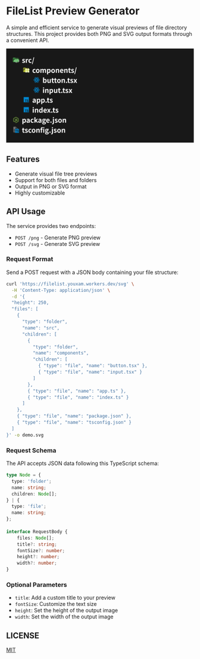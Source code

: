 # FileList Preview Generator

A simple and efficient service to generate visual previews of file directory structures. This project provides both PNG and SVG output formats through a convenient API.

![Demo](demo.svg)

## Features

- Generate visual file tree previews
- Support for both files and folders
- Output in PNG or SVG format
- Highly customizable

## API Usage

The service provides two endpoints:

- `POST /png` - Generate PNG preview
- `POST /svg` - Generate SVG preview

### Request Format

Send a POST request with a JSON body containing your file structure:

```sh
curl 'https://filelist.youxam.workers.dev/svg' \
  -H 'Content-Type: application/json' \
  -d '{
  "height": 250,
  "files": [
    {
      "type": "folder",
      "name": "src",
      "children": [
        {
          "type": "folder",
          "name": "components",
          "children": [
            { "type": "file", "name": "button.tsx" },
            { "type": "file", "name": "input.tsx" }
          ]
        },
        { "type": "file", "name": "app.ts" },
        { "type": "file", "name": "index.ts" }
      ]
    },
    { "type": "file", "name": "package.json" },
    { "type": "file", "name": "tsconfig.json" }
  ]
}' -o demo.svg
```

### Request Schema

The API accepts JSON data following this TypeScript schema:

```typescript
type Node = {
  type: 'folder';
  name: string;
  children: Node[];
} | {
  type: 'file';
  name: string;
};

interface RequestBody {
	files: Node[];
	title?: string;
	fontSize?: number;
	height?: number;
	width?: number;
}
```

### Optional Parameters

- `title`: Add a custom title to your preview
- `fontSize`: Customize the text size
- `height`: Set the height of the output image
- `width`: Set the width of the output image

## LICENSE

[MIT](LICENSE)

